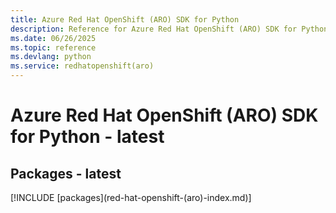 ```yaml
---
title: Azure Red Hat OpenShift (ARO) SDK for Python
description: Reference for Azure Red Hat OpenShift (ARO) SDK for Python
ms.date: 06/26/2025
ms.topic: reference
ms.devlang: python
ms.service: redhatopenshift(aro)
---
```

# Azure Red Hat OpenShift (ARO) SDK for Python - latest
## Packages - latest
[!INCLUDE [packages](red-hat-openshift-(aro\)-index.md)]